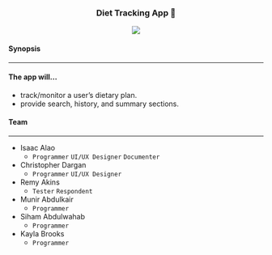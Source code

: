 <h3>
	<p align="center"> Diet Tracking App 🍇</p>
	<p align="center">
	<img src="https://img.shields.io/badge/Work_In_Progress-🔧-red">
	</p>
</h3>

#### Synopsis

___

#### The app will...

* track/monitor a user’s dietary plan.
* provide search, history, and summary sections.

#### Team

___

* Isaac Alao
    * `Programmer` `UI/UX Designer` `Documenter`
* Christopher Dargan
    * `Programmer` `UI/UX Designer`
* Remy Akins
    * `Tester` `Respondent`
* Munir Abdulkair
    * `Programmer`
* Siham Abdulwahab
    * `Programmer`
* Kayla Brooks
    * `Programmer`
